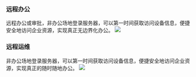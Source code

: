 
### 远程办公
远程办公或审批，非办公场地登录服务器，可以第一时间获取访问设备信息，便捷安全地访问企业资源，实现真正无边界化办公。
![](https://main.qcloudimg.com/raw/8a23b28a70ee09aa86af66054397856d.png)
### 远程运维
非办公场地登录服务器，可以第一时间获取访问设备信息，便捷安全地访问企业资源，实现真正的随时随地办公。
![](https://main.qcloudimg.com/raw/c7af9c6a9b7118a1899151843d6a371b.png)

